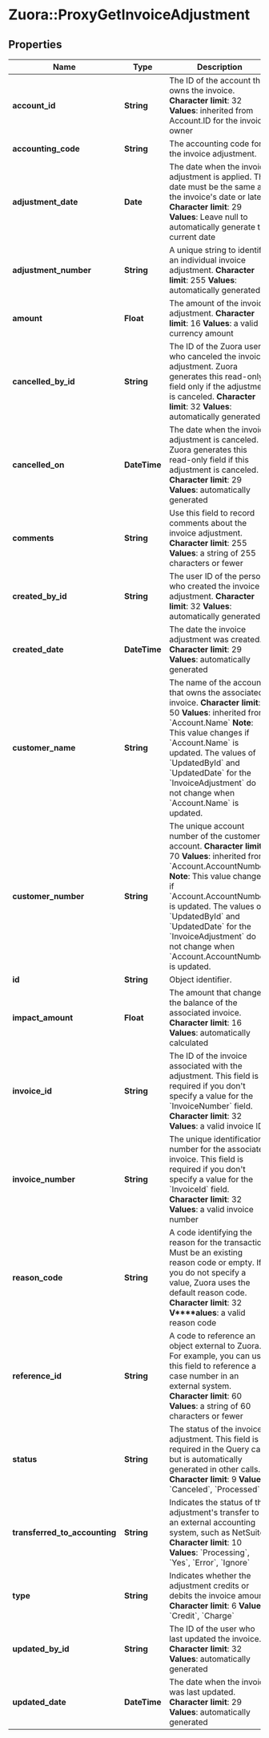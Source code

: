 # Zuora::ProxyGetInvoiceAdjustment

## Properties
Name | Type | Description | Notes
------------ | ------------- | ------------- | -------------
**account_id** | **String** |  The ID of the account that owns the invoice. **Character limit**: 32 **Values**: inherited from Account.ID for the invoice owner  | [optional] 
**accounting_code** | **String** | The accounting code for the invoice adjustment.  | [optional] 
**adjustment_date** | **Date** |  The date when the invoice adjustment is applied. This date must be the same as the invoice&#39;s date or later. **Character limit**: 29 **Values**: Leave null to automatically generate the current date  | [optional] 
**adjustment_number** | **String** |  A unique string to identify an individual invoice adjustment. **Character limit**: 255 **Values**: automatically generated  | [optional] 
**amount** | **Float** |  The amount of the invoice adjustment. **Character limit**: 16 **Values**: a valid currency amount  | [optional] 
**cancelled_by_id** | **String** |  The ID of the Zuora user who canceled the invoice adjustment. Zuora generates this read-only field only if the adjustment is canceled. **Character limit**: 32 **Values**: automatically generated  | [optional] 
**cancelled_on** | **DateTime** |  The date when the invoice adjustment is canceled. Zuora generates this read-only field if this adjustment is canceled. **Character limit**: 29 **Values**: automatically generated  | [optional] 
**comments** | **String** |  Use this field to record comments about the invoice adjustment. **Character limit**: 255 **Values**: a string of 255 characters or fewer  | [optional] 
**created_by_id** | **String** |  The user ID of the person who created the invoice adjustment. **Character limit**: 32 **Values**: automatically generated  | [optional] 
**created_date** | **DateTime** |  The date the invoice adjustment was created. **Character limit**: 29 **Values**: automatically generated  | [optional] 
**customer_name** | **String** |  The name of the account that owns the associated invoice.  **Character limit**: 50  **Values**: inherited from &#x60;Account.Name&#x60;  **Note**: This value changes if &#x60;Account.Name&#x60; is updated. The values of &#x60;UpdatedById&#x60; and &#x60;UpdatedDate&#x60; for the &#x60;InvoiceAdjustment&#x60; do not change when &#x60;Account.Name&#x60; is updated.  | [optional] 
**customer_number** | **String** |  The unique account number of the customer&#39;s account.  **Character limit**: 70  **Values**: inherited from &#x60;Account.AccountNumber&#x60;  **Note**: This value changes if &#x60;Account.AccountNumber&#x60; is updated. The values of &#x60;UpdatedById&#x60; and &#x60;UpdatedDate&#x60; for the &#x60;InvoiceAdjustment&#x60; do not change when &#x60;Account.AccountNumber&#x60; is updated.  | [optional] 
**id** | **String** | Object identifier. | [optional] 
**impact_amount** | **Float** |  The amount that changes the balance of the associated invoice. **Character limit**: 16 **Values**: automatically calculated  | [optional] 
**invoice_id** | **String** |  The ID of the invoice associated with the adjustment. This field is required if you don&#39;t specify a value for the &#x60;InvoiceNumber&#x60; field. **Character limit**: 32 **Values**: a valid invoice ID  | [optional] 
**invoice_number** | **String** |  The unique identification number for the associated invoice. This field is required if you don&#39;t specify a value for the &#x60;InvoiceId&#x60; field. **Character limit**: 32 **Values**: a valid invoice number  | [optional] 
**reason_code** | **String** |  A code identifying the reason for the transaction. Must be an existing reason code or empty. If you do not specify a value, Zuora uses the default reason code. **Character limit**: 32 **V****alues**: a valid reason code  | [optional] 
**reference_id** | **String** |  A code to reference an object external to Zuora. For example, you can use this field to reference a case number in an external system. **Character limit**: 60 **Values**: a string of 60 characters or fewer  | [optional] 
**status** | **String** |  The status of the invoice adjustment. This field is required in the Query call, but is automatically generated in other calls. **Character limit**: 9 **Values**: &#x60;Canceled&#x60;, &#x60;Processed&#x60;  | [optional] 
**transferred_to_accounting** | **String** |  Indicates the status of the adjustment&#39;s transfer to an external accounting system, such as NetSuite. **Character limit**: 10 **Values**: &#x60;Processing&#x60;, &#x60;Yes&#x60;, &#x60;Error&#x60;, &#x60;Ignore&#x60;  | [optional] 
**type** | **String** |  Indicates whether the adjustment credits or debits the invoice amount. **Character limit**: 6 **Values**: &#x60;Credit&#x60;, &#x60;Charge&#x60;  | [optional] 
**updated_by_id** | **String** |  The ID of the user who last updated the invoice. **Character limit**: 32 **Values**: automatically generated  | [optional] 
**updated_date** | **DateTime** |  The date when the invoice was last updated. **Character limit**: 29 **Values**: automatically generated  | [optional] 


